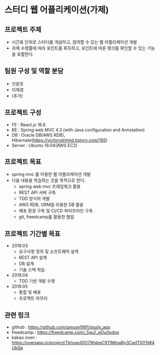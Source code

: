 # 스터디 웹 어플리케이션(가제)

## 프로젝트 주제
- 시간표 단위로 스터디를 개설하고, 참여할 수 있는 웹 어플리케이션 개발
- 과제 수행률에 따라 포인트를 획득하고, 포인트에 따른 랭크를 확인할 수 있는 기능을 포함한다.

## 팀원 구성 및 역할 분담
- 신윤호
- 이재경
- (추가)

## 프로젝트 구성
- FE : React.js 16.8
- BE : Spring web MVC 4.3 (with Java configuration and Annotation)
- DB : Oracle DB(AWS RDB), Hibernate(https://victorydntmd.tistory.com/195)
- Server : Ubuntu 16.04(AWS EC2)

## 프로젝트 목표
- spring mvc 를 이용한 웹 어플리케이션 개발
- 다음 내용을 학습하는 것을 목적으로 한다.
  - spring web mvc 프레임워크 활용
  - REST API 서버 구축
  - TDD 방식의 개발
  - AWS RDB, ORM을 이용한 DB 활용
  - 배포 환경 구축 및 CI/CD 파이프라인 구축
  - git, freedcamp를 활용한 협업

## 프로젝트 기간별 목표
- 2019.03
  - 요구사항 정의 및 소프트웨어 설계
  - REST API 설계
  - DB 설계
  - 기술 스택 학습
- 2019.04
  - TDD 기반 개발 수행
- 2019.05
  - 통합 및 배포
  - 프로젝트 마무리

## 관련 링크
- github : https://github.com/amuse1991/study_app
- freedcamp : https://freedcamp.com/_5wJ/_gOu/todos
- kakao oven : https://ovenapp.io/project/TkhvaoIDO7WsbqC9TIMmaBy3CadTGY5I#4UkQe